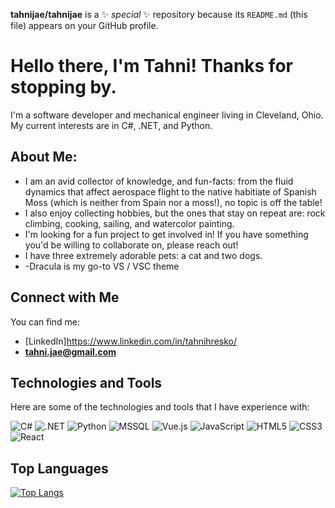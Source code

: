 **tahnijae/tahnijae** is a ✨ _special_ ✨ repository because its `README.md` (this file) appears on your GitHub profile.

# Hello there, I'm Tahni! Thanks for stopping by. 
I'm a software developer and mechanical engineer living in Cleveland, Ohio. My current interests are in C#, .NET, and Python. 


## About Me:
- I am an avid collector of knowledge, and fun-facts: from the fluid dynamics that affect aerospace flight to the native habitiate of Spanish Moss (which is neither from Spain nor a moss!), no topic is off the table! 
- I also enjoy collecting hobbies, but the ones that stay on repeat are: rock climbing, cooking, sailing, and watercolor painting. 
- I'm looking for a fun project to get involved in! If you have something you'd be willing to collaborate on, please reach out!
- I have three extremely adorable pets: a cat and two dogs.
- -Dracula is my go-to VS / VSC theme

## Connect with Me
You can find me:
- [LinkedIn]https://www.linkedin.com/in/tahnihresko/
- **tahni.jae@gmail.com**

## Technologies and Tools
Here are some of the technologies and tools that I have experience with:

![C#](https://img.shields.io/badge/c%23-%23239120.svg?style=for-the-badge&logo=c-sharp&logoColor=white)
![.NET](https://img.shields.io/badge/-.NET-512BD4?style=flat-square&logo=.net&logoColor=white)
![Python](https://img.shields.io/badge/python-3670A0?style=for-the-badge&logo=python&logoColor=ffdd54)
![MSSQL](https://img.shields.io/badge/-MSSQL-CC2927?style=flat-square&logo=microsoft-sql-server&logoColor=white)
![Vue.js](https://img.shields.io/badge/-Vue.js-4FC08D?style=flat-square&logo=vue.js&logoColor=white)
![JavaScript](https://img.shields.io/badge/-JavaScript-F7DF1E?style=flat-square&logo=javascript&logoColor=black)
![HTML5](https://img.shields.io/badge/-HTML5-E34F26?style=flat-square&logo=html5&logoColor=white)
![CSS3](https://img.shields.io/badge/-CSS3-1572B6?style=flat-square&logo=css3&logoColor=white)
![React](https://img.shields.io/badge/-React-61DAFB?style=flat-square&logo=react&logoColor=black)

## Top Languages
[![Top Langs](https://github-readme-stats.vercel.app/api/top-langs/?username=tahnijae&layout=compact&theme=dracula)](https://github.com/tahnijae/github-readme-stats)

